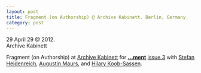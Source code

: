 ```yaml
---
layout: post
title: Fragment (on Authorship) @ Archive Kabinett. Berlin, Germany.
category: post
---
```


29 April 29 @ 2012.  
Archive Kabinett

Fragment (on Authorship) at [Archive Kabinett](http://www.archivekabinett.org) for **[...ment](http://journalment.org)** [issue 3](http://journalment.org/issue/fragment-authorship) with [Stefan Heidenreich](http://www.stefanheidenreich.de), [Augustin Maurs](http://www.written-not-written.de), and [Hilary Koob-Sassen](http://hilarykoobsassen.com).